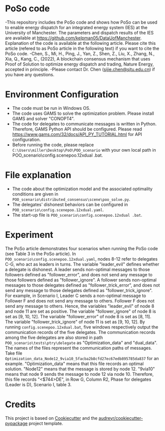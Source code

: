 # PoSo code
-This repository includes the PoSo code and shows how PoSo can be used to enable energy dispatch for an integrated energy system (IES) at the University of Manchester. The parameters and dispatch results of the IES are available at https://github.com/kelpman05/DataUofManchester. Explanation of the code is available at the following article. Please cite this article (refered to as PoSo article in the following text) if you want to cite the PoSo code.
-Chen, S., Mi, H., Ping, J., Yan, Z., Shen, Z., Liu, X., Zhang, N., Xia, Q., Kang, C., (2022), A blockchain consensus mechanism that uses Proof of Solution to optimize energy dispatch and trading, Nature Energy, accepted in principle.
-Please contact Dr. Chen (sijie.chen@sjtu.edu.cn) if you have any questions. 

# Environment Configuration
- The code must be run in Windows OS.
- The code uses GAMS to solve the optimization problem. Please install GAMS and solver "CONOPT4".
- The code for delegates to communicate messages is written in Python. Therefore, GAMS Python API should be configured. Please read https://www.gams.com/32/docs/API_PY_TUTORIAL.html for API configuration.
- Before running the code, please replace `C:\Users\miller\Desktop\PoO\POO_scenario` with your own local path in POO_scenario\config.scenepoo.12xdual .bat.

# File explanation
- The code about the optimization model and the associated optimality conditions are given in `POO_scenario\distributed_consensus\scene\poo_solve.py`. 
- The delegates' dishonest behaviors can be configured in `POO_scenario\config.scenepoo.12xdual.yaml`. 
- The start-up file is `POO_scenario\config.scenepoo.12xdual .bat`.

# Experiment 
The PoSo article demonstrates four scenarios when running the PoSo code (see Table 3 in the PoSo article). In `POO_scenario\config.scenepoo.12xdual.yaml`, nodes 8-12 refer to delegates C-G, who act as leaders in turns. The variable "leader_evil" defines whether a delegate is dishonest. A leader sends non-optimal messages to those followers defined as "follower_error", and does not send any message to those followers defined as "follower_ignore". A follower sends non-optimal messages to those delegates defined as "follower_trick_error", and does not send any message to those delegates defined as "follower_trick_ignore".
For example, in Scenario I, Leader C sends a non-optimal message to Follower F and does not send any message to others. Follower F does not send any message to others. Hence, the variables "leader_evil" of node 8 and node 11 are set as positive. The variable "follower_ignore" of node 8 is set as [9, 10, 12]. The variable "follower_error" of node 8 is set as [8, 11]. The variable "follower_trick_ignore" of node 11 is set as [9, 10, 12]. By running `config.scenepoo.12xdual.bat`, five windows respectively output the communication records of the five delegates.
The communication records among the five delegates are also stored in path `POO_scenario\tests\ptry\delegate` as "Optimization_data" and "dual_data". The names of the files represent the communication paths of messages. Take file `Optimization_data_Node12_9via10_5facba2b8cfd27ec67edb895785da837` for an example. "Optimization_data" means that this file records an optimal solution. "Node12" means that the message is stored by node 12. "9via10" means that node 9 sends the message to node 12 via node 10. Therefore, this file records "<$744>DE", in Row G, Column R2, Phase for delegates (Leader is D), Scenario I, table 3.

# Credits
This project is based on [Cookiecutter](https://github.com/cookiecutter/cookiecutter) and the [audreyr/cookiecutter-pypackage](https://github.com/audreyfeldroy/cookiecutter-pypackage) project template.
